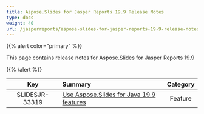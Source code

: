 ```yaml
---
title: Aspose.Slides for Jasper Reports 19.9 Release Notes
type: docs
weight: 40
url: /jasperreports/aspose-slides-for-jasper-reports-19-9-release-notes/
---
```


{{% alert color="primary" %}} 

This page contains release notes for Aspose.Slides for Jasper Reports 19.9

{{% /alert %}} 

|**Key** |**Summary** |**Category** |
| :-: | :- | :-: |
|SLIDESJR-33319|[Use Aspose.Slides for Java 19.9 features](https://docs.aspose.com/display/slidesjava/Aspose.Slides+for+Java+19.9+Release+Notes)|Feature|

